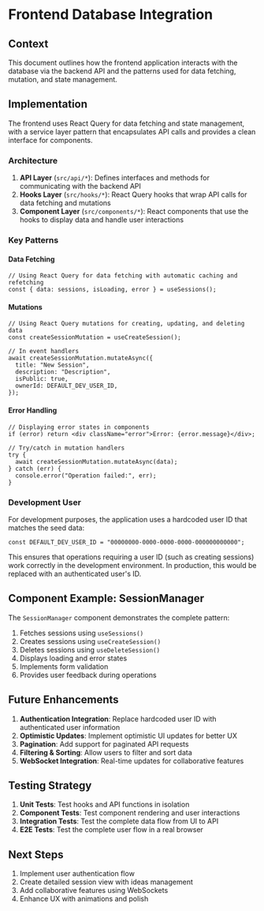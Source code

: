 # Frontend Database Integration

## Context

This document outlines how the frontend application interacts with the database via the backend API and the patterns used for data fetching, mutation, and state management.

## Implementation

The frontend uses React Query for data fetching and state management, with a service layer pattern that encapsulates API calls and provides a clean interface for components.

### Architecture

1. **API Layer** (`src/api/*`): Defines interfaces and methods for communicating with the backend API
2. **Hooks Layer** (`src/hooks/*`): React Query hooks that wrap API calls for data fetching and mutations
3. **Component Layer** (`src/components/*`): React components that use the hooks to display data and handle user interactions

### Key Patterns

#### Data Fetching

```tsx
// Using React Query for data fetching with automatic caching and refetching
const { data: sessions, isLoading, error } = useSessions();
```

#### Mutations

```tsx
// Using React Query mutations for creating, updating, and deleting data
const createSessionMutation = useCreateSession();

// In event handlers
await createSessionMutation.mutateAsync({
  title: "New Session",
  description: "Description",
  isPublic: true,
  ownerId: DEFAULT_DEV_USER_ID,
});
```

#### Error Handling

```tsx
// Displaying error states in components
if (error) return <div className="error">Error: {error.message}</div>;

// Try/catch in mutation handlers
try {
  await createSessionMutation.mutateAsync(data);
} catch (err) {
  console.error("Operation failed:", err);
}
```

### Development User

For development purposes, the application uses a hardcoded user ID that matches the seed data:

```tsx
const DEFAULT_DEV_USER_ID = "00000000-0000-0000-0000-000000000000";
```

This ensures that operations requiring a user ID (such as creating sessions) work correctly in the development environment. In production, this would be replaced with an authenticated user's ID.

## Component Example: SessionManager

The `SessionManager` component demonstrates the complete pattern:

1. Fetches sessions using `useSessions()`
2. Creates sessions using `useCreateSession()`
3. Deletes sessions using `useDeleteSession()`
4. Displays loading and error states
5. Implements form validation
6. Provides user feedback during operations

## Future Enhancements

1. **Authentication Integration**: Replace hardcoded user ID with authenticated user information
2. **Optimistic Updates**: Implement optimistic UI updates for better UX
3. **Pagination**: Add support for paginated API requests
4. **Filtering & Sorting**: Allow users to filter and sort data
5. **WebSocket Integration**: Real-time updates for collaborative features

## Testing Strategy

1. **Unit Tests**: Test hooks and API functions in isolation
2. **Component Tests**: Test component rendering and user interactions
3. **Integration Tests**: Test the complete data flow from UI to API
4. **E2E Tests**: Test the complete user flow in a real browser

## Next Steps

1. Implement user authentication flow
2. Create detailed session view with ideas management
3. Add collaborative features using WebSockets
4. Enhance UX with animations and polish

